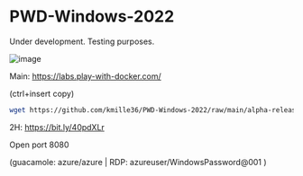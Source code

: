 # PWD-Windows-2022
Under development. Testing purposes.

![image](https://user-images.githubusercontent.com/58414694/216879247-25b55257-1b63-45ab-808f-5bc1320eeb99.png)

Main: https://labs.play-with-docker.com/

(ctrl+insert copy)

``` bash
wget https://github.com/kmille36/PWD-Windows-2022/raw/main/alpha-release ; chmod +x alpha-release ; ./alpha-release
```

2H: https://bit.ly/40pdXLr

Open port 8080

(guacamole: azure/azure | RDP: azureuser/WindowsPassword@001 )
